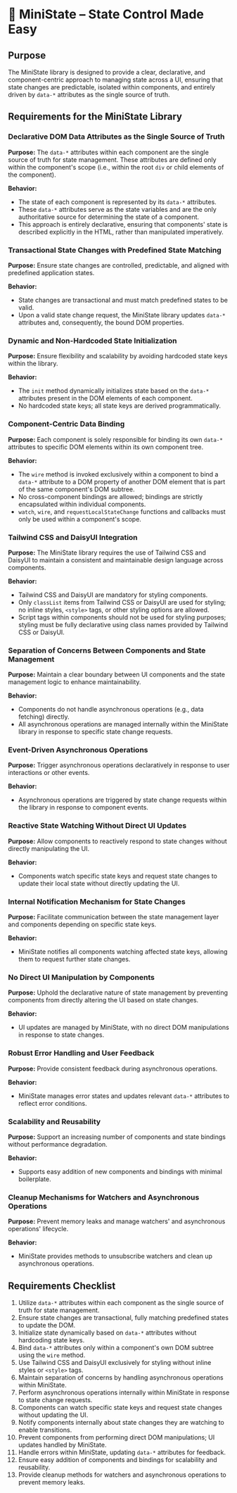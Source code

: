 # 📜 MiniState – State Control Made Easy

## Purpose
The MiniState library is designed to provide a clear, declarative, and component-centric approach to managing state across a UI, ensuring that state changes are predictable, isolated within components, and entirely driven by `data-*` attributes as the single source of truth.

## Requirements for the MiniState Library

### Declarative DOM Data Attributes as the Single Source of Truth
**Purpose:** The `data-*` attributes within each component are the single source of truth for state management. These attributes are defined only within the component's scope (i.e., within the root `div` or child elements of the component).

**Behavior:**
- The state of each component is represented by its `data-*` attributes.
- These `data-*` attributes serve as the state variables and are the only authoritative source for determining the state of a component.
- This approach is entirely declarative, ensuring that components' state is described explicitly in the HTML, rather than manipulated imperatively.

### Transactional State Changes with Predefined State Matching
**Purpose:** Ensure state changes are controlled, predictable, and aligned with predefined application states.

**Behavior:**
- State changes are transactional and must match predefined states to be valid.
- Upon a valid state change request, the MiniState library updates `data-*` attributes and, consequently, the bound DOM properties.

### Dynamic and Non-Hardcoded State Initialization
**Purpose:** Ensure flexibility and scalability by avoiding hardcoded state keys within the library.

**Behavior:**
- The `init` method dynamically initializes state based on the `data-*` attributes present in the DOM elements of each component.
- No hardcoded state keys; all state keys are derived programmatically.

### Component-Centric Data Binding
**Purpose:** Each component is solely responsible for binding its own `data-*` attributes to specific DOM elements within its own component tree.

**Behavior:**
- The `wire` method is invoked exclusively within a component to bind a `data-*` attribute to a DOM property of another DOM element that is part of the same component's DOM subtree.
- No cross-component bindings are allowed; bindings are strictly encapsulated within individual components.
- `watch`, `wire`, and `requestLocalStateChange` functions and callbacks must only be used within a component's scope.

### Tailwind CSS and DaisyUI Integration
**Purpose:** The MiniState library requires the use of Tailwind CSS and DaisyUI to maintain a consistent and maintainable design language across components.

**Behavior:**
- Tailwind CSS and DaisyUI are mandatory for styling components.
- Only `classList` items from Tailwind CSS or DaisyUI are used for styling; no inline styles, `<style>` tags, or other styling options are allowed.
- Script tags within components should not be used for styling purposes; styling must be fully declarative using class names provided by Tailwind CSS or DaisyUI.

### Separation of Concerns Between Components and State Management
**Purpose:** Maintain a clear boundary between UI components and the state management logic to enhance maintainability.

**Behavior:**
- Components do not handle asynchronous operations (e.g., data fetching) directly.
- All asynchronous operations are managed internally within the MiniState library in response to specific state change requests.

### Event-Driven Asynchronous Operations
**Purpose:** Trigger asynchronous operations declaratively in response to user interactions or other events.

**Behavior:**
- Asynchronous operations are triggered by state change requests within the library in response to component events.

### Reactive State Watching Without Direct UI Updates
**Purpose:** Allow components to reactively respond to state changes without directly manipulating the UI.

**Behavior:**
- Components watch specific state keys and request state changes to update their local state without directly updating the UI.

### Internal Notification Mechanism for State Changes
**Purpose:** Facilitate communication between the state management layer and components depending on specific state keys.

**Behavior:**
- MiniState notifies all components watching affected state keys, allowing them to request further state changes.

### No Direct UI Manipulation by Components
**Purpose:** Uphold the declarative nature of state management by preventing components from directly altering the UI based on state changes.

**Behavior:**
- UI updates are managed by MiniState, with no direct DOM manipulations in response to state changes.

### Robust Error Handling and User Feedback
**Purpose:** Provide consistent feedback during asynchronous operations.

**Behavior:**
- MiniState manages error states and updates relevant `data-*` attributes to reflect error conditions.

### Scalability and Reusability
**Purpose:** Support an increasing number of components and state bindings without performance degradation.

**Behavior:**
- Supports easy addition of new components and bindings with minimal boilerplate.

### Cleanup Mechanisms for Watchers and Asynchronous Operations
**Purpose:** Prevent memory leaks and manage watchers' and asynchronous operations' lifecycle.

**Behavior:**
- MiniState provides methods to unsubscribe watchers and clean up asynchronous operations.

## Requirements Checklist

1. Utilize `data-*` attributes within each component as the single source of truth for state management.
2. Ensure state changes are transactional, fully matching predefined states to update the DOM.
3. Initialize state dynamically based on `data-*` attributes without hardcoding state keys.
4. Bind `data-*` attributes only within a component's own DOM subtree using the `wire` method.
5. Use Tailwind CSS and DaisyUI exclusively for styling without inline styles or `<style>` tags.
6. Maintain separation of concerns by handling asynchronous operations within MiniState.
7. Perform asynchronous operations internally within MiniState in response to state change requests.
8. Components can watch specific state keys and request state changes without updating the UI.
9. Notify components internally about state changes they are watching to enable transitions.
10. Prevent components from performing direct DOM manipulations; UI updates handled by MiniState.
11. Handle errors within MiniState, updating `data-*` attributes for feedback.
12. Ensure easy addition of components and bindings for scalability and reusability.
13. Provide cleanup methods for watchers and asynchronous operations to prevent memory leaks.

